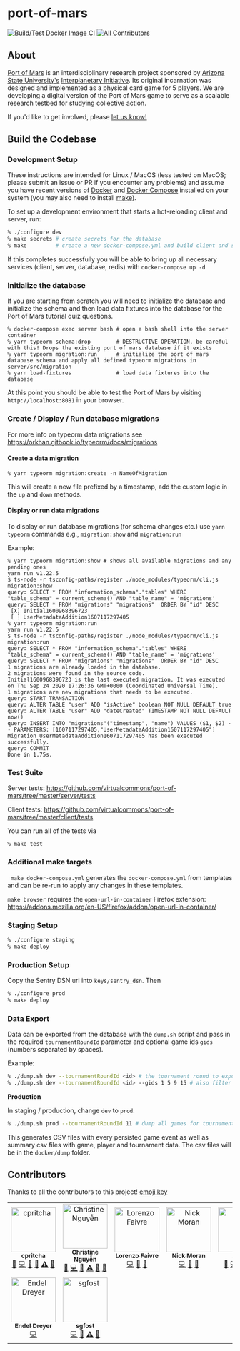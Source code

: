 # port-of-mars

[![Build/Test Docker Image CI](https://github.com/virtualcommons/port-of-mars/actions/workflows/docker-ci.yml/badge.svg)](https://github.com/virtualcommons/port-of-mars/actions/workflows/docker-ci.yml) <!-- ALL-CONTRIBUTORS-BADGE:START - Do not remove or modify this section -->
[![All Contributors](https://img.shields.io/badge/all_contributors-9-orange.svg?style=flat-square)](#contributors-)
<!-- ALL-CONTRIBUTORS-BADGE:END --> 

## About

[Port of Mars](https://interplanetary.asu.edu/port-of-mars) is an interdisciplinary research project sponsored by [Arizona State University's](https://www.asu.edu) [Interplanetary Initiative](https://interplanetary.asu.edu/). Its original incarnation was designed and implemented as a physical card game for 5 players. We are developing a digital version of the Port of Mars game to serve as a scalable research testbed for studying collective action.

If you'd like to get involved, please [let us know!](https://complexity.asu.edu/contact)

## Build the Codebase

### Development Setup

These instructions are intended for Linux / MacOS (less tested on MacOS; please submit an issue or PR if you encounter any problems) and assume you have recent versions of [Docker](https://docs.docker.com/engine/install/#server) and [Docker Compose](https://docs.docker.com/compose/install/) installed on your system (you may also need to install [make](https://www.gnu.org/software/make/)).

To set up a development environment that starts a hot-reloading client and server, run:

```bash
% ./configure dev
% make secrets # create secrets for the database
% make         # create a new docker-compose.yml and build client and server docker images
```

If this completes successfully you will be able to bring up all necessary services (client, server, database, redis) with `docker-compose up -d`

### Initialize the database

If you are starting from scratch you will need to initialize the database and initialize the schema and then load data fixtures into the database for the Port of Mars tutorial quiz questions.

```
% docker-compose exec server bash # open a bash shell into the server container
% yarn typeorm schema:drop        # DESTRUCTIVE OPERATION, be careful with this! Drops the existing port of mars database if it exists
% yarn typeorm migration:run      # initialize the port of mars database schema and apply all defined typeorm migrations in server/src/migration
% yarn load-fixtures              # load data fixtures into the database
```

At this point you should be able to test the Port of Mars by visiting `http://localhost:8081` in your browser.

### Create / Display / Run database migrations

For more info on typeorm data migrations see https://orkhan.gitbook.io/typeorm/docs/migrations

#### Create a data migration

```
% yarn typeorm migration:create -n NameOfMigration
```

This will create a new file prefixed by a timestamp, add the custom logic in the `up` and `down` methods.

#### Display or run data migrations

To display or run database migrations (for schema changes etc.) use `yarn typeorm` commands e.g., `migration:show` and `migration:run`

Example:

```
% yarn typeorm migration:show # shows all available migrations and any pending ones
yarn run v1.22.5                                                                                                   
$ ts-node -r tsconfig-paths/register ./node_modules/typeorm/cli.js migration:show                                  
query: SELECT * FROM "information_schema"."tables" WHERE "table_schema" = current_schema() AND "table_name" = 'migrations'
query: SELECT * FROM "migrations" "migrations"  ORDER BY "id" DESC
 [X] Initial1600968396723              
 [ ] UserMetadataAddition1607117297405
% yarn typeorm migration:run                          
yarn run v1.22.5                                                                                                   
$ ts-node -r tsconfig-paths/register ./node_modules/typeorm/cli.js migration:run
query: SELECT * FROM "information_schema"."tables" WHERE "table_schema" = current_schema() AND "table_name" = 'migrations'
query: SELECT * FROM "migrations" "migrations"  ORDER BY "id" DESC
1 migrations are already loaded in the database.                                                                                                                                                                                       
2 migrations were found in the source code.
Initial1600968396723 is the last executed migration. It was executed on Thu Sep 24 2020 17:26:36 GMT+0000 (Coordinated Universal Time).
1 migrations are new migrations that needs to be executed.
query: START TRANSACTION
query: ALTER TABLE "user" ADD "isActive" boolean NOT NULL DEFAULT true
query: ALTER TABLE "user" ADD "dateCreated" TIMESTAMP NOT NULL DEFAULT now()
query: INSERT INTO "migrations"("timestamp", "name") VALUES ($1, $2) -- PARAMETERS: [1607117297405,"UserMetadataAddition1607117297405"]
Migration UserMetadataAddition1607117297405 has been executed successfully.
query: COMMIT
Done in 1.75s.
```


### Test Suite

Server tests: https://github.com/virtualcommons/port-of-mars/tree/master/server/tests

Client tests: https://github.com/virtualcommons/port-of-mars/tree/master/client/tests

You can run all of the tests via

```
% make test
```

### Additional make targets

` make docker-compose.yml` generates the `docker-compose.yml` from templates and can be re-run to apply any changes in these templates.

`make browser` requires the `open-url-in-container` Firefox extension: https://addons.mozilla.org/en-US/firefox/addon/open-url-in-container/


### Staging Setup

```bash
% ./configure staging
% make deploy
```

### Production Setup

Copy the Sentry DSN url into `keys/sentry_dsn`. Then 

```bash
% ./configure prod
% make deploy
```

### Data Export

Data can be exported from the database with the `dump.sh` script and pass in the required `tournamentRoundId` parameter and optional game ids `gids` (numbers separated by spaces). 

Example:

```bash
% ./dump.sh dev --tournamentRoundId <id> # the tournament round to export
% ./dump.sh dev --tournamentRoundId <id> --gids 1 5 9 15 # also filter by specific games for the given tournament round
```

__Production__

In staging / production, change `dev` to `prod`:

```bash
% ./dump.sh prod --tournamentRoundId 11 # dump all games for tournament round 11
```

This generates CSV files with every persisted game event as well as summary csv files with game, player and tournament data. The csv files will be in the `docker/dump` folder.

## Contributors

Thanks to all the contributors to this project! [emoji key](https://allcontributors.org/docs/en/emoji-key)

<!-- ALL-CONTRIBUTORS-LIST:START - Do not remove or modify this section -->
<!-- prettier-ignore-start -->
<!-- markdownlint-disable -->
<table>
  <tbody>
    <tr>
      <td align="center"><a href="https://github.com/cpritcha"><img src="https://avatars0.githubusercontent.com/u/4530298?v=4?s=100" width="100px;" alt="cpritcha"/><br /><sub><b>cpritcha</b></sub></a><br /><a href="https://github.com/virtualcommons/port-of-mars/issues?q=author%3Acpritcha" title="Bug reports">🐛</a> <a href="https://github.com/virtualcommons/port-of-mars/commits?author=cpritcha" title="Code">💻</a> <a href="https://github.com/virtualcommons/port-of-mars/commits?author=cpritcha" title="Documentation">📖</a> <a href="#maintenance-cpritcha" title="Maintenance">🚧</a> <a href="https://github.com/virtualcommons/port-of-mars/commits?author=cpritcha" title="Tests">⚠️</a> <a href="https://github.com/virtualcommons/port-of-mars/pulls?q=is%3Apr+reviewed-by%3Acpritcha" title="Reviewed Pull Requests">👀</a></td>
      <td align="center"><a href="https://www.linkedin.com/in/chrstngyn/"><img src="https://avatars0.githubusercontent.com/u/8737685?v=4?s=100" width="100px;" alt="Christine Nguyễn"/><br /><sub><b>Christine Nguyễn</b></sub></a><br /><a href="https://github.com/virtualcommons/port-of-mars/issues?q=author%3Achrstngyn" title="Bug reports">🐛</a> <a href="https://github.com/virtualcommons/port-of-mars/commits?author=chrstngyn" title="Code">💻</a> <a href="https://github.com/virtualcommons/port-of-mars/commits?author=chrstngyn" title="Documentation">📖</a> <a href="https://github.com/virtualcommons/port-of-mars/commits?author=chrstngyn" title="Tests">⚠️</a> <a href="#design-chrstngyn" title="Design">🎨</a> <a href="https://github.com/virtualcommons/port-of-mars/pulls?q=is%3Apr+reviewed-by%3Achrstngyn" title="Reviewed Pull Requests">👀</a></td>
      <td align="center"><a href="http://adelerium.dev"><img src="https://avatars2.githubusercontent.com/u/43051098?v=4?s=100" width="100px;" alt="Lorenzo Faivre"/><br /><sub><b>Lorenzo Faivre</b></sub></a><br /><a href="https://github.com/virtualcommons/port-of-mars/commits?author=lfaivre" title="Code">💻</a> <a href="https://github.com/virtualcommons/port-of-mars/commits?author=lfaivre" title="Documentation">📖</a> <a href="#design-lfaivre" title="Design">🎨</a></td>
      <td align="center"><a href="http://nmoran.com"><img src="https://avatars0.githubusercontent.com/u/31869062?v=4?s=100" width="100px;" alt="Nick Moran"/><br /><sub><b>Nick Moran</b></sub></a><br /><a href="https://github.com/virtualcommons/port-of-mars/commits?author=nick-moran" title="Code">💻</a> <a href="https://github.com/virtualcommons/port-of-mars/commits?author=nick-moran" title="Documentation">📖</a> <a href="#design-nick-moran" title="Design">🎨</a></td>
      <td align="center"><a href="https://complexity.asu.edu"><img src="https://avatars0.githubusercontent.com/u/22534?v=4?s=100" width="100px;" alt="A Lee"/><br /><sub><b>A Lee</b></sub></a><br /><a href="https://github.com/virtualcommons/port-of-mars/issues?q=author%3Aalee" title="Bug reports">🐛</a> <a href="https://github.com/virtualcommons/port-of-mars/commits?author=alee" title="Code">💻</a> <a href="#maintenance-alee" title="Maintenance">🚧</a> <a href="https://github.com/virtualcommons/port-of-mars/pulls?q=is%3Apr+reviewed-by%3Aalee" title="Reviewed Pull Requests">👀</a> <a href="#projectManagement-alee" title="Project Management">📆</a></td>
      <td align="center"><a href="https://github.com/connor4410"><img src="https://avatars2.githubusercontent.com/u/65049616?v=4?s=100" width="100px;" alt="connor4410"/><br /><sub><b>connor4410</b></sub></a><br /><a href="https://github.com/virtualcommons/port-of-mars/issues?q=author%3Aconnor4410" title="Bug reports">🐛</a> <a href="#userTesting-connor4410" title="User Testing">📓</a></td>
      <td align="center"><a href="https://github.com/tsommer2"><img src="https://avatars0.githubusercontent.com/u/65748677?v=4?s=100" width="100px;" alt="tsommer2"/><br /><sub><b>tsommer2</b></sub></a><br /><a href="https://github.com/virtualcommons/port-of-mars/issues?q=author%3Atsommer2" title="Bug reports">🐛</a> <a href="#userTesting-tsommer2" title="User Testing">📓</a></td>
    </tr>
    <tr>
      <td align="center"><a href="http://colyseus.io"><img src="https://avatars3.githubusercontent.com/u/130494?v=4?s=100" width="100px;" alt="Endel Dreyer"/><br /><sub><b>Endel Dreyer</b></sub></a><br /><a href="https://github.com/virtualcommons/port-of-mars/commits?author=endel" title="Code">💻</a></td>
      <td align="center"><a href="https://github.com/sgfost"><img src="https://avatars.githubusercontent.com/u/46429375?v=4?s=100" width="100px;" alt="sgfost"/><br /><sub><b>sgfost</b></sub></a><br /><a href="https://github.com/virtualcommons/port-of-mars/commits?author=sgfost" title="Code">💻</a> <a href="#design-sgfost" title="Design">🎨</a> <a href="https://github.com/virtualcommons/port-of-mars/commits?author=sgfost" title="Tests">⚠️</a> <a href="https://github.com/virtualcommons/port-of-mars/commits?author=sgfost" title="Documentation">📖</a></td>
    </tr>
  </tbody>
</table>

<!-- markdownlint-restore -->
<!-- prettier-ignore-end -->

<!-- ALL-CONTRIBUTORS-LIST:END -->
